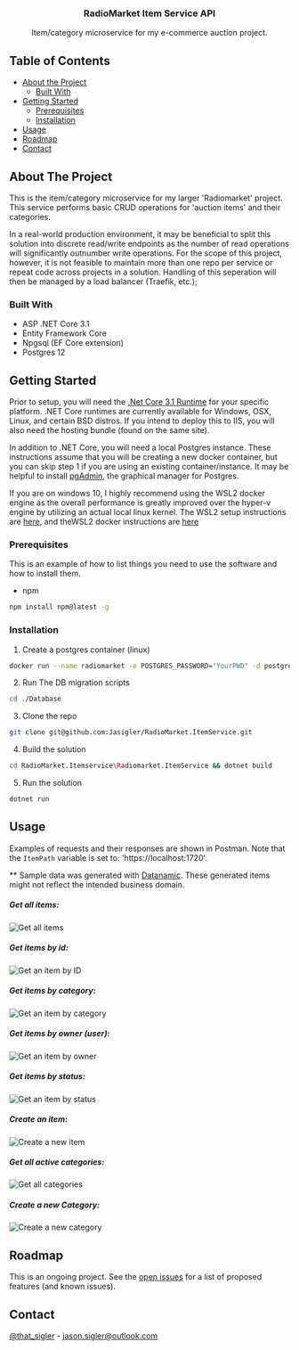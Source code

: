 
  <h3 align="center">RadioMarket Item Service API</h3>

  <p align="center">
    Item/category microservice for my e-commerce auction project. 
</p>



## Table of Contents

* [About the Project](#about-the-project)
  * [Built With](#built-with)
* [Getting Started](#getting-started)
  * [Prerequisites](#prerequisites)
  * [Installation](#installation)
* [Usage](#usage)
* [Roadmap](#roadmap)
* [Contact](#contact)



## About The Project

This is the item/category microservice for my larger 'Radiomarket' project. This service performs basic CRUD operations for 'auction items' and their categories. 

 In a real-world production environment, it may be beneficial to split this solution into discrete read/write endpoints as the number of read operations will significantly outnumber write operations. For the scope of this project, however, it is not feasible to maintain more than one repo per service or repeat code across projects in a solution. Handling of this seperation will then be managed by a load balancer (Traefik, etc.);


### Built With

* ASP .NET Core 3.1
* Entity Framework Core
* Npgsql (EF Core extension)
* Postgres 12


<!-- GETTING STARTED -->
## Getting Started

Prior to setup, you will need the [.Net Core 3.1 Runtime](https://dotnet.microsoft.com/download/dotnet-core/3.1) for your specific platform. .NET Core runtimes are currently available for Windows, OSX, Linux, and certain BSD distros. If you intend to deploy this to IIS, you will also need the hosting bundle (found on the same site).

In addition to .NET Core, you will need a local Postgres instance. These instructions assume that you will be creating a new docker container, but you can skip step 1 if you are using an existing container/instance. It may be helpful to install [pgAdmin](https://www.pgadmin.org/), the graphical manager for Postgres. 

If you are on windows 10, I highly recommend using the WSL2 docker engine as the overall performance is greatly improved over the hyper-v engine by utilizing an actual local linux kernel. The WSL2 setup instructions are [here](https://docs.microsoft.com/en-us/windows/wsl/install-win10), and theWSL2 docker instructions are [here](https://docs.docker.com/docker-for-windows/wsl/)




### Prerequisites

This is an example of how to list things you need to use the software and how to install them.
* npm
```sh
npm install npm@latest -g
```

### Installation

1. Create a postgres container (linux)
```sh
docker run --name radiomarket -e POSTGRES_PASSWORD="YourPWD" -d postgres
```
2. Run The DB migration scripts
```sh
cd ./Database
```
3. Clone the repo
```sh
git clone git@github.com:Jasigler/RadioMarket.ItemService.git
```
4. Build the solution
```sh
cd RadioMarket.Itemservice\Radiomarket.ItemService && dotnet build
```

5. Run the solution
```sh
dotnet run
```



## Usage

Examples of requests and their responses are shown in Postman. Note that the `ItemPath` variable is set to: 'https://localhost:1720'.

** Sample data was generated with [Datanamic](https://www.datanamic.com/). These generated items might not reflect the intended business domain. 


##### Get all items:
![Get all items](https://github.com/Jasigler/RadioMarket.ItemService/blob/master/images/get_all_items.PNG)

##### Get items by id:
![Get an item by ID](https://github.com/Jasigler/RadioMarket.ItemService/blob/master/images/get_item_by_id.PNG)

##### Get items by category:
![Get an item by category](https://github.com/Jasigler/RadioMarket.ItemService/blob/master/images/get_item_by_category.PNG)

##### Get items by owner (user):
![Get an item by owner](https://github.com/Jasigler/RadioMarket.ItemService/blob/master/images/get_item_by_user.PNG)

##### Get items by status:
![Get an item by status](https://github.com/Jasigler/RadioMarket.ItemService/blob/master/images/get_item_by_status.PNG)

##### Create an item:
![Create a new item](https://github.com/Jasigler/RadioMarket.ItemService/blob/master/images/create_item.PNG)

##### Get all active categories:
![Get all categories](https://github.com/Jasigler/RadioMarket.ItemService/blob/master/images/get_categories.PNG)

##### Create a new Category:
![Create a new category](https://github.com/Jasigler/RadioMarket.ItemService/blob/master/images/add_category.PNG)




## Roadmap

This is an ongoing project.
See the [open issues](https://github.com/jasigler/Radiomarket.ItemService/issues) for a list of proposed features (and known issues).


## Contact

[@that_sigler](https://twitter.com/that_sigler) - jason.sigler@outlook.com



